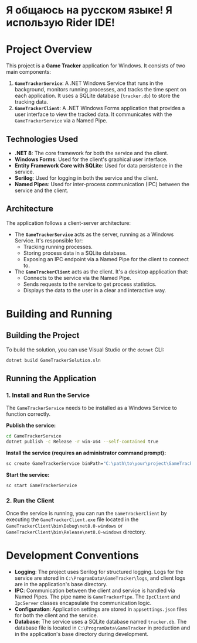 Я общаюсь на русском языке! Я использую Rider IDE!
==================================================

# Project Overview

This project is a **Game Tracker** application for Windows. It consists of two main components:

1.  **`GameTrackerService`**: A .NET Windows Service that runs in the background, monitors running processes, and tracks the time spent on each application. It uses a SQLite database (`tracker.db`) to store the tracking data.
2.  **`GameTrackerClient`**: A .NET Windows Forms application that provides a user interface to view the tracked data. It communicates with the `GameTrackerService` via a Named Pipe.

## Technologies Used

*   **.NET 8**: The core framework for both the service and the client.
*   **Windows Forms**: Used for the client's graphical user interface.
*   **Entity Framework Core with SQLite**: Used for data persistence in the service.
*   **Serilog**: Used for logging in both the service and the client.
*   **Named Pipes**: Used for inter-process communication (IPC) between the service and the client.

## Architecture

The application follows a client-server architecture:

*   The **`GameTrackerService`** acts as the server, running as a Windows Service. It's responsible for:
    *   Tracking running processes.
    *   Storing process data in a SQLite database.
    *   Exposing an IPC endpoint via a Named Pipe for the client to connect to.
*   The **`GameTrackerClient`** acts as the client. It's a desktop application that:
    *   Connects to the service via the Named Pipe.
    *   Sends requests to the service to get process statistics.
    *   Displays the data to the user in a clear and interactive way.

# Building and Running

## Building the Project

To build the solution, you can use Visual Studio or the `dotnet` CLI:

```bash
dotnet build GameTrackerSolution.sln
```

## Running the Application

### 1. Install and Run the Service

The `GameTrackerService` needs to be installed as a Windows Service to function correctly.

**Publish the service:**

```bash
cd GameTrackerService
dotnet publish -c Release -r win-x64 --self-contained true
```

**Install the service (requires an administrator command prompt):**

```bash
sc create GameTrackerService binPath="C:\path\to\your\project\GameTrackerSolution\GameTrackerService\bin\Release\net8.0\win-x64\publish\GameTrackerService.exe"
```

**Start the service:**

```bash
sc start GameTrackerService
```

### 2. Run the Client

Once the service is running, you can run the `GameTrackerClient` by executing the `GameTrackerClient.exe` file located in the `GameTrackerClient\bin\Debug\net8.0-windows` or `GameTrackerClient\bin\Release\net8.0-windows` directory.

# Development Conventions

*   **Logging**: The project uses Serilog for structured logging. Logs for the service are stored in `C:\ProgramData\GameTracker\logs`, and client logs are in the application's base directory.
*   **IPC**: Communication between the client and service is handled via Named Pipes. The pipe name is `GameTrackerPipe`. The `IpcClient` and `IpcServer` classes encapsulate the communication logic.
*   **Configuration**: Application settings are stored in `appsettings.json` files for both the client and the service.
*   **Database**: The service uses a SQLite database named `tracker.db`. The database file is located in `C:\ProgramData\GameTracker` in production and in the application's base directory during development.
